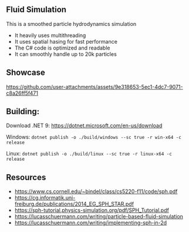 ## Fluid Simulation
This is a smoothed particle hydrodynamics simulation
- It heavily uses multithreading
- It uses spatial hasing for fast performance
- The C# code is optimized and readable
- It can smoothly handle up to 20k particles

## Showcase
https://github.com/user-attachments/assets/9e318653-5ec1-4dc7-9071-c8a26ff5f471

## Building:

Download .NET 9: https://dotnet.microsoft.com/en-us/download

Windows: ``dotnet publish -o ./build/windows --sc true -r win-x64 -c release``

Linux: ``dotnet publish -o ./build/linux --sc true -r linux-x64 -c release``

## Resources
- https://www.cs.cornell.edu/~bindel/class/cs5220-f11/code/sph.pdf
- https://cg.informatik.uni-freiburg.de/publications/2014_EG_SPH_STAR.pdf
- https://sph-tutorial.physics-simulation.org/pdf/SPH_Tutorial.pdf
- https://lucasschuermann.com/writing/particle-based-fluid-simulation
- https://lucasschuermann.com/writing/implementing-sph-in-2d
